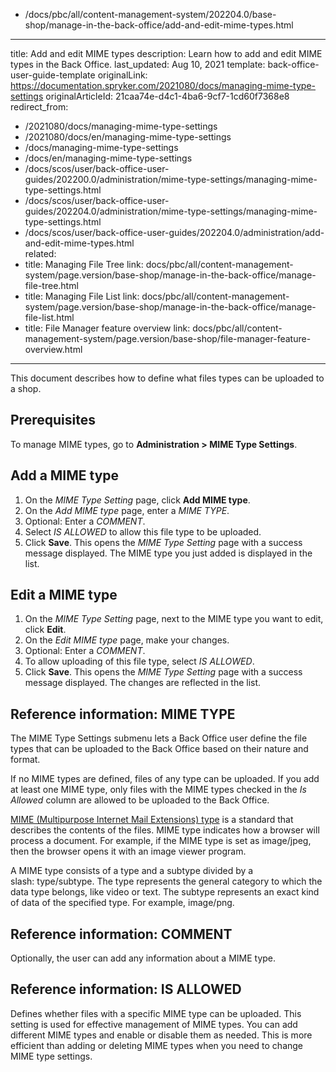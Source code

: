   - /docs/pbc/all/content-management-system/202204.0/base-shop/manage-in-the-back-office/add-and-edit-mime-types.html
---
title: Add and edit MIME types
description: Learn how to add and edit MIME types in the Back Office.
last_updated: Aug 10, 2021
template: back-office-user-guide-template
originalLink: https://documentation.spryker.com/2021080/docs/managing-mime-type-settings
originalArticleId: 21caa74e-d4c1-4ba6-9cf7-1cd60f7368e8
redirect_from:
  - /2021080/docs/managing-mime-type-settings
  - /2021080/docs/en/managing-mime-type-settings
  - /docs/managing-mime-type-settings
  - /docs/en/managing-mime-type-settings
  - /docs/scos/user/back-office-user-guides/202200.0/administration/mime-type-settings/managing-mime-type-settings.html
  - /docs/scos/user/back-office-user-guides/202204.0/administration/mime-type-settings/managing-mime-type-settings.html
  - /docs/scos/user/back-office-user-guides/202204.0/administration/add-and-edit-mime-types.html   
related:
  - title: Managing File Tree
    link: docs/pbc/all/content-management-system/page.version/base-shop/manage-in-the-back-office/manage-file-tree.html
  - title: Managing File List
    link: docs/pbc/all/content-management-system/page.version/base-shop/manage-in-the-back-office/manage-file-list.html
  - title: File Manager feature overview
    link: docs/pbc/all/content-management-system/page.version/base-shop/file-manager-feature-overview.html
---

This document describes how to define what files types can be uploaded to a shop.

## Prerequisites

To manage MIME types, go to **Administration&nbsp;<span aria-label="and then">></span> MIME Type Settings**.

## Add a MIME type

1. On the *MIME Type Setting* page, click **Add MIME type**.
2. On the *Add MIME type* page, enter a *MIME TYPE*.
3. Optional: Enter a *COMMENT*.
4. Select *IS ALLOWED* to allow this file type to be uploaded.
5. Click **Save**.
    This opens the *MIME Type Setting* page with a success message displayed. The MIME type you just added is displayed in the list.

## Edit a MIME type

1. On the *MIME Type Setting* page, next to the MIME type you want to edit, click **Edit**.
2. On the *Edit MIME type* page, make your changes.
3. Optional: Enter a *COMMENT*.
4. To allow uploading of this file type, select *IS ALLOWED*.
5. Click **Save**.
    This opens the *MIME Type Setting* page with a success message displayed. The changes are reflected in the list.    

## Reference information: MIME TYPE

The MIME Type Settings submenu lets a Back Office user define the file types that can be uploaded to the Back Office based on their nature and format.

If no MIME types are defined, files of any type can be uploaded. If you add at least one MIME type, only files with the MIME types checked in the *Is Allowed* column are allowed to be uploaded to the Back Office.

[MIME (Multipurpose Internet Mail Extensions) type](https://developer.mozilla.org/en-US/docs/Web/HTTP/Basics_of_HTTP/MIME_types) is a standard that describes the contents of the files. MIME type indicates how a browser will process a document. For example, if the MIME type is set as image/jpeg, then the browser opens it with an image viewer program.

A MIME type consists of a type and a subtype divided by a slash: type/subtype. The type represents the general category to which the data type belongs, like video or text. The subtype represents an exact kind of data of the specified type. For example, image/png.

## Reference information: COMMENT

Optionally, the user can add any information about a MIME type.

## Reference information: IS ALLOWED

Defines whether files with a specific MIME type can be uploaded. This setting is used for effective management of MIME types. You can add different MIME types and enable or disable them as needed. This is more efficient than adding or deleting MIME types when you need to change MIME type settings.
